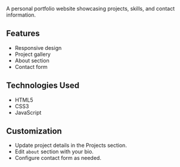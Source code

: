 A personal portfolio website showcasing projects, skills, and contact information.

## Features

- Responsive design
- Project gallery
- About section
- Contact form

## Technologies Used

- HTML5
- CSS3
- JavaScript

## Customization

- Update project details in the Projects section.
- Edit `about` section with your bio.
- Configure contact form as needed.


